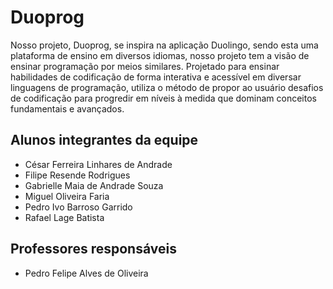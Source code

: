# Duoprog

Nosso projeto, Duoprog, se inspira na aplicação Duolingo, sendo esta uma plataforma de ensino em diversos idiomas, nosso projeto tem a visão de ensinar programação por meios similares. Projetado para ensinar habilidades de codificação de forma interativa e acessível em diversar linguagens de programação, utiliza o método de propor ao usuário desafios de codificação para progredir em níveis à medida que dominam conceitos fundamentais e avançados.

## Alunos integrantes da equipe

* César Ferreira Linhares de Andrade
* Filipe Resende Rodrigues
* Gabrielle Maia de Andrade Souza
* Miguel Oliveira Faria
* Pedro Ivo Barroso Garrido
* Rafael Lage Batista

## Professores responsáveis

* Pedro Felipe Alves de Oliveira
